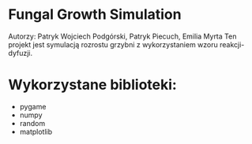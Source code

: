 # Fungal Growth Simulation
Autorzy: Patryk Wojciech Podgórski, Patryk Piecuch, Emilia Myrta
Ten projekt jest symulacją rozrostu grzybni z wykorzystaniem wzoru reakcji-dyfuzji.
# Wykorzystane biblioteki:
- pygame
- numpy
- random
- matplotlib
